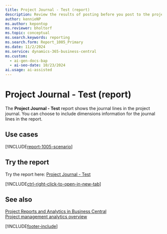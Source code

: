 ```yaml
---
title: Project Journal - Test (report)
description: Review the results of posting before you post to the projects ledger. Edit the journal lines if there are errors to correct.
author: kennieNP
ms.author: kepontop
ms.reviewer: bholtorf
ms.topic: conceptual
ms.search.keywords: reporting
ms.search.form: Report_1005_Primary
ms.date: 11/2/2024
ms.service: dynamics-365-business-central
ms.custom:
  - ai-gen-docs-bap
  - ai-seo-date: 10/23/2024
ai.usage: ai-assisted
---
```


# Project Journal - Test (report)

The **Project Journal - Test** report shows the journal lines in the project journal. You can choose to include dimensions information for the journal lines in the report.

## Use cases

[!INCLUDE[report-1005-scenario](../includes/report-1005-scenario-include.md)]

<!-- 

Prompt

Below is a report in an ERP system. Provide 3-4 use cases for different personas working with project management or finance for projects.

Format like this:    
  
As a <persona>, use the report to    
* use case 1  
* use case 2    

Do not capitalize the persona names. 

Do not start lines with "Use the data to"

## Report name
Project Journal - Test

## Report description

### What the report does

### Use cases

Please include your data sources and URLs

-->

## Try the report

Try the report here: [Project Journal - Test](https://businesscentral.dynamics.com?report=1005)

[!INCLUDE[ctrl-right-click-to-open-in-new-tab](../includes/ctrl-right-click-to-open-in-new-tab.md)]

## See also

[Project Reports and Analytics in Business Central](../project-reports.md)  
[Project management analytics overview](projects-analytics-overview.md)  

[!INCLUDE[footer-include](../includes/footer-banner.md)]